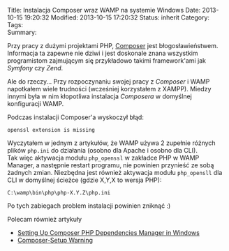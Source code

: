 Title:      Instalacja Composer wraz WAMP na systemie Windows
Date:       2013-10-15 19:20:32
Modified:   2013-10-15 17:20:32
Status:     inherit
Category:   
Tags:       
Summary: 


Przy pracy z dużymi projektami PHP, [Composer][1] jest błogosławieństwem. Informacja ta zapewne nie dziwi i jest doskonale znana wszystkim programistom zajmującym się przykładowo takimi framework'ami jak *Symfony* czy *Zend*.

Ale do rzeczy... Przy rozpoczynaniu swojej pracy z *Composer* i WAMP napotkałem wiele trudności (wcześniej korzystałem z XAMPP). Miedzy innymi była w nim kłopotliwa instalacja *Composera* w domyślnej konfiguracji WAMP.

<!--more-->

Podczas instalacji Composer'a wyskoczył błąd:

    openssl extension is missing 
    

Wyczytałem w jednym z artykułów, że WAMP używa 2 zupełnie różnych plików `php.ini` do działania (osobno dla Apache i osobno dla CLI).  
Tak więc aktywacja modułu `php_openssl` w zakładce PHP w WAMP Manager, a następnie restart programu, nie powinien przynieść ze sobą żadnych zmian. Niezbędna jest również aktywacja modułu `php_opensll` dla CLI w domyślnej ścieżce (gdzie X,Y,X to wersja PHP):

    C:\wamp\bin\php\php-X.Y.Z\php.ini   
    

Po tych zabiegach problem instalacji powinien zniknąć :)

Polecam również artykuły  

*   [Setting Up Composer PHP Dependencies Manager in Windows][2] 
*   [Composer-Setup Warning][3]

 [1]: http://getcomposer.org/
 [2]: http://diywebdev.com/setting-up-composer-php-dependencies-manager-in-windows/
 [3]: https://github.com/composer/composer/issues/1440
